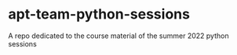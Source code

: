 # apt-team-python-sessions
A repo dedicated to the course material of the summer 2022 python sessions
